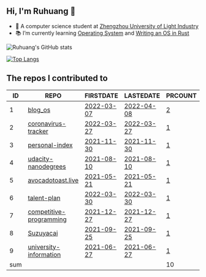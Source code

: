 ## Hi, I'm Ruhuang 👋

- :school: A computer science student at [Zhengzhou University of Light Industry](http://www.zzuli.edu.cn/)
- :books: I’m currently learning [Operating System](https://pages.cs.wisc.edu/~remzi/OSTEP/) and [Writing an OS in Rust](https://os.phil-opp.com/)

![Ruhuang's GitHub stats](https://github-readme-stats.vercel.app/api?username=ruhuang2001&count_private=true&hide_title=true&show_icons=true&theme=vue)

[![Top Langs](https://github-readme-stats.vercel.app/api/top-langs/?username=ruhuang2001&layout=compact)](https://github.com/anuraghazra/github-readme-stats)

<!--START_SECTION:my_github-->
## The repos I contributed to
| ID  |                                           REPO                                            |                                      FIRSTDATE                                      |                                      LASTEDATE                                      |                                                 PRCOUNT                                                  |
|-----|-------------------------------------------------------------------------------------------|-------------------------------------------------------------------------------------|-------------------------------------------------------------------------------------|----------------------------------------------------------------------------------------------------------|
|   1 | [blog_os](https://github.com/phil-opp/blog_os)                                            | [2022-03-07](https://github.com/phil-opp/blog_os/pull/1091)                         | [2022-04-08](https://github.com/phil-opp/blog_os/pull/1099)                         | [2](https://github.com/phil-opp/blog_os/pulls?q=is%3Apr+author%3Aruhuang2001)                            |
|   2 | [coronavirus-tracker](https://github.com/koushikkothagal/coronavirus-tracker)             | [2022-03-27](https://github.com/koushikkothagal/coronavirus-tracker/pull/10)        | [2022-03-27](https://github.com/koushikkothagal/coronavirus-tracker/pull/10)        | [1](https://github.com/koushikkothagal/coronavirus-tracker/pulls?q=is%3Apr+author%3Aruhuang2001)         |
|   3 | [personal-index](https://github.com/null-goudan/personal-index)                           | [2021-11-30](https://github.com/null-goudan/personal-index/pull/2)                  | [2021-11-30](https://github.com/null-goudan/personal-index/pull/2)                  | [1](https://github.com/null-goudan/personal-index/pulls?q=is%3Apr+author%3Aruhuang2001)                  |
|   4 | [udacity-nanodegrees](https://github.com/mikesprague/udacity-nanodegrees)                 | [2021-08-10](https://github.com/mikesprague/udacity-nanodegrees/pull/54)            | [2021-08-10](https://github.com/mikesprague/udacity-nanodegrees/pull/54)            | [1](https://github.com/mikesprague/udacity-nanodegrees/pulls?q=is%3Apr+author%3Aruhuang2001)             |
|   5 | [avocadotoast.live](https://github.com/avocadotoastlive/avocadotoast.live)                | [2021-05-21](https://github.com/avocadotoastlive/avocadotoast.live/pull/166)        | [2021-05-21](https://github.com/avocadotoastlive/avocadotoast.live/pull/166)        | [1](https://github.com/avocadotoastlive/avocadotoast.live/pulls?q=is%3Apr+author%3Aruhuang2001)          |
|   6 | [talent-plan](https://github.com/pingcap/talent-plan)                                     | [2022-03-30](https://github.com/pingcap/talent-plan/pull/410)                       | [2022-03-30](https://github.com/pingcap/talent-plan/pull/410)                       | [1](https://github.com/pingcap/talent-plan/pulls?q=is%3Apr+author%3Aruhuang2001)                         |
|   7 | [competitive-programming](https://github.com/University-of-Bread/competitive-programming) | [2021-12-27](https://github.com/University-of-Bread/competitive-programming/pull/5) | [2021-12-27](https://github.com/University-of-Bread/competitive-programming/pull/5) | [1](https://github.com/University-of-Bread/competitive-programming/pulls?q=is%3Apr+author%3Aruhuang2001) |
|   8 | [Suzuyacai](https://github.com/Suzuyacai/Suzuyacai)                                       | [2021-09-25](https://github.com/Suzuyacai/Suzuyacai/pull/1)                         | [2021-09-25](https://github.com/Suzuyacai/Suzuyacai/pull/1)                         | [1](https://github.com/Suzuyacai/Suzuyacai/pulls?q=is%3Apr+author%3Aruhuang2001)                         |
|   9 | [university-information](https://github.com/CollegesChat/university-information)          | [2021-06-27](https://github.com/CollegesChat/university-information/pull/68)        | [2021-06-27](https://github.com/CollegesChat/university-information/pull/68)        | [1](https://github.com/CollegesChat/university-information/pulls?q=is%3Apr+author%3Aruhuang2001)         |
| sum |                                                                                           |                                                                                     |                                                                                     |                                                                                                       10 |

<!--END_SECTION:my_github-->
